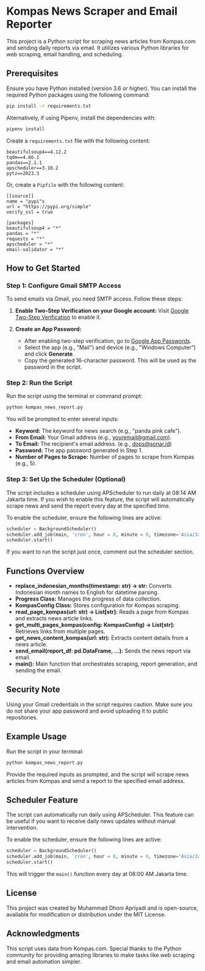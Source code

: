 # Kompas News Scraper and Email Reporter

This project is a Python script for scraping news articles from Kompas.com and sending daily reports via email. It utilizes various Python libraries for web scraping, email handling, and scheduling.

## Prerequisites

Ensure you have Python installed (version 3.6 or higher). You can install the required Python packages using the following command:

```bash
pip install -r requirements.txt
```

Alternatively, if using Pipenv, install the dependencies with:

```bash
pipenv install
```

Create a `requirements.txt` file with the following content:

```
beautifulsoup4==4.12.2
tqdm==4.66.1
pandas==2.1.1
apscheduler==3.10.2
pytz==2023.3
```

Or, create a `Pipfile` with the following content:

```
[[source]]
name = "pypi"s
url = "https://pypi.org/simple"
verify_ssl = true

[packages]
beautifulsoup4 = "*"
pandas = "*"
requests = "*"
apscheduler = "*"
email-validator = "*"
```

## How to Get Started

### Step 1: Configure Gmail SMTP Access

To send emails via Gmail, you need SMTP access. Follow these steps:

1. **Enable Two-Step Verification on your Google account:** Visit [Google Two-Step Verification](https://myaccount.google.com/security-checkup/2-step-verification) to enable it.

2. **Create an App Password:**
   - After enabling two-step verification, go to [Google App Passwords](https://myaccount.google.com/apppasswords).
   - Select the app (e.g., "Mail") and device (e.g., "Windows Computer") and click **Generate**.
   - Copy the generated 16-character password. This will be used as the password in the script.

### Step 2: Run the Script

Run the script using the terminal or command prompt:

```bash
python kompas_news_report.py
```

You will be prompted to enter several inputs:

- **Keyword:** The keyword for news search (e.g., "panda pink cafe").
- **From Email:** Your Gmail address (e.g., youremail@gmail.com).
- **To Email:** The recipient's email address. (e.g., dops@sonar.id)
- **Password:** The app password generated in Step 1.
- **Number of Pages to Scrape:** Number of pages to scrape from Kompas (e.g., 5).

### Step 3: Set Up the Scheduler (Optional)

The script includes a scheduler using APScheduler to run daily at 08:14 AM Jakarta time. If you wish to enable this feature, the script will automatically scrape news and send the report every day at the specified time.

To enable the scheduler, ensure the following lines are active:

```python
scheduler = BackgroundScheduler()
scheduler.add_job(main, 'cron', hour = 8, minute = 0, timezone='Asia/Jakarta')
scheduler.start()
```

If you want to run the script just once, comment out the scheduler section.

## Functions Overview

- **replace_indonesian_months(timestamp: str) -> str:** Converts Indonesian month names to English for datetime parsing.
- **Progress Class:** Manages the progress of data collection.
- **KompasConfig Class:** Stores configuration for Kompas scraping.
- **read_page_kompas(url: str) -> List[str]:** Reads a page from Kompas and extracts news article links.
- **get_multi_pages_kompas(config: KompasConfig) -> List[str]:** Retrieves links from multiple pages.
- **get_news_content_kompas(url: str):** Extracts content details from a news article.
- **send_email(report_df: pd.DataFrame, ...):** Sends the news report via email.
- **main():** Main function that orchestrates scraping, report generation, and sending the email.

## Security Note

Using your Gmail credentials in the script requires caution. Make sure you do not share your app password and avoid uploading it to public repositories.

## Example Usage

Run the script in your terminal:

```bash
python kompas_news_report.py
```

Provide the required inputs as prompted, and the script will scrape news articles from Kompas and send a report to the specified email address.

## Scheduler Feature

The script can automatically run daily using APScheduler. This feature can be useful if you want to receive daily news updates without manual intervention.

To enable the scheduler, ensure the following lines are active:

```python
scheduler = BackgroundScheduler()
scheduler.add_job(main, 'cron', hour = 8, minute = 0, timezone='Asia/Jakarta')
scheduler.start() 
```

This will trigger the `main()` function every day at 08:00 AM Jakarta time.

## License

This project was created by Muhammad Dhoni Apriyadi and is open-source, available for modification or distribution under the MIT License.

## Acknowledgments

This script uses data from Kompas.com. Special thanks to the Python community for providing amazing libraries to make tasks like web scraping and email automation simpler.
